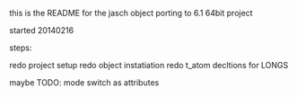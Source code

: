 this is the README for the jasch object porting to 6.1 64bit project

started 20140216




steps: 

redo project setup
redo object instatiation
redo t_atom decltions for LONGS


maybe TODO:
mode switch as attributes

